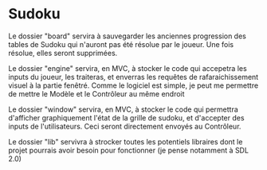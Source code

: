 # Sudoku

Le dossier "board" servira à sauvegarder les anciennes progression des tables de Sudoku qui n'auront pas été résolue par le joueur. Une fois résolue, elles seront supprimées.

Le dossier "engine" servira, en MVC, à stocker le code qui accepetra les inputs du joueur, les traiteras, et enverras les requêtes de rafaraichissement visuel à la partie fenêtré. Comme le logiciel est simple, je peut me permettre de mettre le Modèle et le Contrôleur au même endroit

Le dossier "window" servira, en MVC, à stocker le code qui permettra d'afficher graphiquement l'état de la grille de sudoku, et d'accepter des inputs de l'utilisateurs. Ceci seront directement envoyés au Contrôleur.

Le dossier "lib" servivra à strocker toutes les potentiels libraires dont le projet pourrais avoir besoin pour fonctionner (je pense notamment à SDL 2.0)